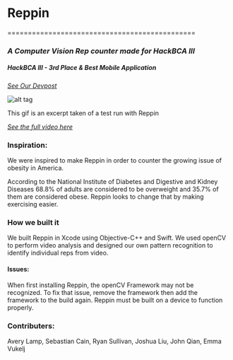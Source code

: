 # Reppin
==============================================

### _A Computer Vision Rep counter made for HackBCA III_
##### HackBCA III - 3rd Place & Best Mobile Application
[_See Our Devpost_](http://devpost.com/software/reppin)

![alt tag](https://github.com/Averylamp/Reppin/blob/master/ReadMe/ReppinPushUpsDemo.gif)

This gif is an excerpt taken of a test run with Reppin

[_See the full video here_](https://www.youtube.com/watch?v=i4WR-QZd-As)

### Inspiration:

We were inspired to make Reppin in order to counter the growing issue of obesity in America.

According to the National Institute of Diabetes and Digestive and Kidney Diseases 68.8% of adults are considered to be overweight and 35.7% of them are considered obese.  Reppin looks to change that by making exercising easier.

### How we built it

We built Reppin in Xcode using Objective-C++ and Swift.  We used openCV to perform video analysis and designed our own pattern recognition to identify individual reps from video.  


#### Issues:

When first installing Reppin, the openCV Framework may not be recognized.  To fix that issue, remove the framework then add the framework to the build again.  Reppin must be built on a device to function properly.


### Contributers:

Avery Lamp, Sebastian Cain, Ryan Sullivan, Joshua Liu, John Qian, Emma Vukelj



